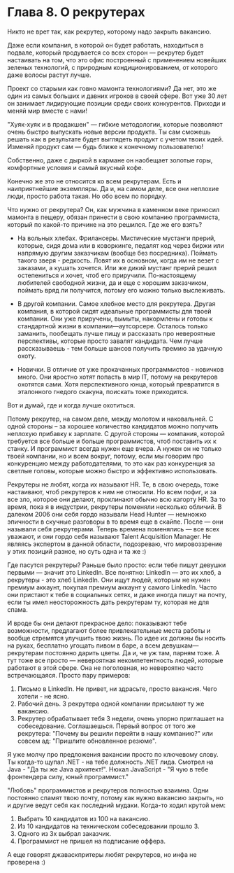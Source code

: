 # Глава 8. О рекрутерах

Никто не врет так, как рекрутер, которому надо закрыть вакансию.

Даже если компания, в которой он будет работать, находиться в подвале, который продувается со всех сторон — рекрутер будет настаивать на том, что это офис построенный с применением новейших зеленых технологий, с природным кондиционированием, от которого даже волосы растут лучше.

Проект со старыми как говно мамонта технологиями? Да нет, это же один из самых больших и давних игроков в своей сфере. Вот уже 30 лет он занимает лидирующие позиции среди своих конкурентов. Приходи и меняй мир вместе с нами!

"Хуяк-хуяк и в продакшен" — гибкие методологии, которые позволяют очень быстро выпускать новые версии продукта. Ты сам сможешь решать как в результате будет выглядеть продукт с учетом твоих идей. Изменяй продукт сам — будь ближе к конечному пользователю!

Собственно, даже с дыркой в кармане он наобещает золотые горы, комфортные условия и самый вкусный кофе.

Конечно же это не относится ко всем рекрутерам. Есть и наиприятнейшие экземпляры. Да и, на самом деле, все они неплохие люди, просто работа такая. Но обо всем по порядку.

Что нужно от рекрутера? Он, как мужчина в каменном веке приносил мамонта в пещеру, обязан принести в свою компанию программиста, который по какой-то причине на это решился. Где же его взять?

- На вольных хлебах. Фрилансеры. Мистические мустанги прерий, которые, сидя дома или в коворкинге, педалят код через биржи или напрямую другим заказчикам (вообще без посредника). Поймать такого зверя - редкость. Ловят их в основном, когда им не везет с заказами, а кушать хочется. Или же дикий мустанг прерий решил остепениться и хочет, чтоб его приручили. По-настоящему любителей свободной жизни, да и еще с хорошим заказчиком, поймать вряд ли получится, потому его можно только выслеживать.

- В другой компании. Самое хлебное место для рекрутера. Другая компания, в которой сидят идеальные программисты для твоей компании. Они уже приручены, вымыты, накормлены и готовы к стандартной жизни в компании—аутсорсере. Осталось только заманить, пообещать лучше пищу и рассказать про невероятные перспективы, которые просто завалят кандидата. Чем лучше рассказываешь - тем больше шансов получить премию за удачную охоту.

- Новички. В отличие от уже прокачанных программистов - новичков много. Они яростно хотят попасть в мир IT, потому на рекрутеров охотятся сами. Хотя перспективного юнца, который превратится в эталонного гнедого скакуна, поискать тоже приходится.

Вот и думай, где и когда лучше охотиться.

Потому рекрутер, на самом деле, между молотом и наковальней. С одной стороны – за хорошее количество кандидатов можно получить неплохую прибавку к зарплате. С другой стороны — компания, которой требуется все больше и больше программистов, чтоб поставить их к станку. И программист всегда нужен еще вчера. А нужен он не только твоей компании, но и всем вокруг, потому, если мы говорим про конкуренцию между работодателями, то это как раз конкуренция за светлые головы, которые можно быстро и эффективно использовать.

Рекрутеры не любят, когда их называют HR. Те, в свою очередь, тоже настаивают, чтоб рекрутеров к ним не относили. Но всем пофиг, и за все зло, которое они делают, проклинают обычно всю кагорту HR. За то время, пока я в индустрии, рекрутеры поменяли несколько обличий. В далеком 2006 они себя гордо называли Head Hunter — немножко эпичности в скучные разговоры в то время еще в скайпе. После — они называли себя рекрутерами. Теперь времена поменялись — все всех уважают, и они гордо себя называют Talent Acquisition Manager. Не являясь экспертом в данной области, подозреваю, что мировоззрение у этих позиций разное, но суть одна и та же :)

Где пасутся рекрутеры? Раньше было просто: если тебе пишут девушки первыми — значит это LinkedIn. Все понятно: LinkedIn — это их хлеб, а рекрутеры - это хлеб LinkedIn. Они ищут людей, которым не нужен премиум аккаунт, покупая премиум аккаунт у самого LinkedIn. Часто они пристают к тебе в социальных сетях, и даже иногда пишут на почту, если ты имел неосторожность дать рекрутерам ту, которая не для спама.

И вроде бы они делают прекрасное дело: показывают тебе возможности, предлагают более привлекательные места работы и вообще стремятся улучшить твою жизнь. По идее их должны бы носить на руках, бесплатно угощать пивом в баре, а всем девушкам—рекрутерам постоянно дарить цветы. Да и, че уж там, парням тоже. А тут тоже все просто — невероятная некомпетентность людей, которые работают в этой сфере. Она не поголовная, но невероятно часто встречающаяся. Просто пару примеров:

1. Письмо в LinkedIn. Не привет, ни здрасьте, просто вакансия. Чего хотели - не ясно.
2. Рабочий день. 3 рекрутера одной компании присылают ту же вакансию.
3. Рекрутер обрабатывает тебя 3 недели, очень упорно приглашает на собеседование. Соглашаешься. Первый вопрос от того же рекрутера: "Почему вы решили перейти в нашу компанию?" или совсем ад: "Пришлите обновленное резюме".

Я уже молчу про предложения вакансии просто по ключевому слову. Ты когда-то щупал .NET - на тебе должность .NET лида. Смотрел на Java - "Да ты же Java архитект!". Нюхал JavaScript - "Я чую в тебе фронтендера силу, юный программист."

"Любовь" программистов и рекрутеров полностью взаимна. Одни постоянно спамят твою почту, потому как нужно вакансию закрыть, но и другие ведут себя как последний мудаки. Когда-то ходил крутой мем:

1. Выбрать 10 кандидатов из 100 на вакансию.
2. Из 10 кандидатов на техническом собеседовании прошло 3.
3. Одного из 3х выбрал заказчик.
4. Программист не пришел на подписание оффера.

А еще говорят джаваскпритеры любят рекрутеров, но инфа не проверена :)

